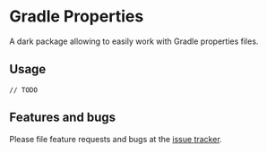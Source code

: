 # Gradle Properties

A dark package allowing to easily work with Gradle properties files.

## Usage

```
// TODO
```

## Features and bugs

Please file feature requests and bugs at the [issue tracker][tracker].

[tracker]: https://github.com/birjuvachhani/gradle_properties/issues

